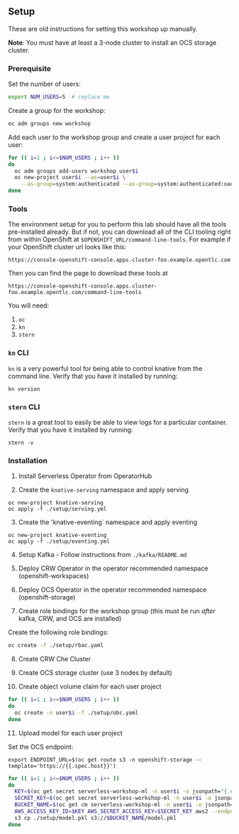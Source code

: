 ## Setup

These are old instructions for setting this workshop up manually.

**Note**: You must have at least a 3-node cluster to install an OCS storage cluster.

### Prerequisite

Set the number of users:

```bash
export NUM_USERS=5  # replace me
```

Create a group for the workshop:

```bash
oc adm groups new workshop
```

Add each user to the workshop group and create a user project for each user:

```bash
for (( i=1 ; i<=$NUM_USERS ; i++ ))
do
  oc adm groups add-users workshop user$i
  oc new-project user$i --as=user$i \
    --as-group=system:authenticated --as-group=system:authenticated:oauth
done
```

### Tools
The environment setup for you to perform this lab should have all the tools pre-installed already.  But if not, you can download all of the CLI tooling right from within OpenShift at `$OPENSHIFT_URL/command-line-tools`.  For example if your OpenShift cluster url looks like this:

```
https://console-openshift-console.apps.cluster-foo.example.opentlc.com
```

Then you can find the page to download these tools at
```
https://console-openshift-console.apps.cluster-foo.example.opentlc.com/command-line-tools
```

You will need:

1.  `oc`
2.  `kn`
3.  `stern`


### `kn` CLI

`kn` is a very powerful tool for being able to control knative from the command line. Verify that you have it installed by running:
```execute
kn version
```

### `stern` CLI

`stern` is a great tool to easily be able to view logs for a particular container.  Verify that you have it installed by running:

```execute
stern -v
```

### Installation

1. Install Serverless Operator from OperatorHub

2. Create the `knative-serving` namespace and apply serving

```
oc new-project knative-serving
oc apply -f ./setup/serving.yml
```

3. Create the 'knative-eventing` namespace and apply eventing

```
oc new-project knative-eventing
oc apply -f ./setup/eventing.yml
```

4. Setup Kafka - Follow instructions from `./kafka/README.md`

5. Deploy CRW Operator in the operator recommended namespace (openshift-workspaces)

6. Deploy OCS Operator in the operator recommended namespace (openshift-storage)

7. Create role bindings for the workshop group (this must be run *after* kafka, CRW, and OCS are installed)

Create the following role bindings:

```bash
oc create -f ./setup/rbac.yaml
```

8. Create CRW Che Cluster

9. Create OCS storage cluster (use 3 nodes by default)

10. Create object volume claim for each user project

```bash
for (( i=1 ; i<=$NUM_USERS ; i++ ))
do
  oc create -n user$i -f ./setup/obc.yaml
done
```

11. Upload model for each user project

Set the OCS endpoint:

```
export ENDPOINT_URL=$(oc get route s3 -n openshift-storage --template='https://{{.spec.host}}')
```

```bash
for (( i=1 ; i<=$NUM_USERS ; i++ ))
do
  KEY=$(oc get secret serverless-workshop-ml -n user$i -o jsonpath="{.data.AWS_ACCESS_KEY_ID}" | base64 --decode)
  SECRET_KEY=$(oc get secret serverless-workshop-ml -n user$i -o jsonpath="{.data.AWS_SECRET_ACCESS_KEY}" | base64 --decode)
  BUCKET_NAME=$(oc get cm serverless-workshop-ml -n user$i -o jsonpath="{.data.BUCKET_NAME}")
  AWS_ACCESS_KEY_ID=$KEY AWS_SECRET_ACCESS_KEY=$SECRET_KEY aws2 --endpoint $ENDPOINT_URL \
  s3 cp ./setup/model.pkl s3://$BUCKET_NAME/model.pkl
done
```
